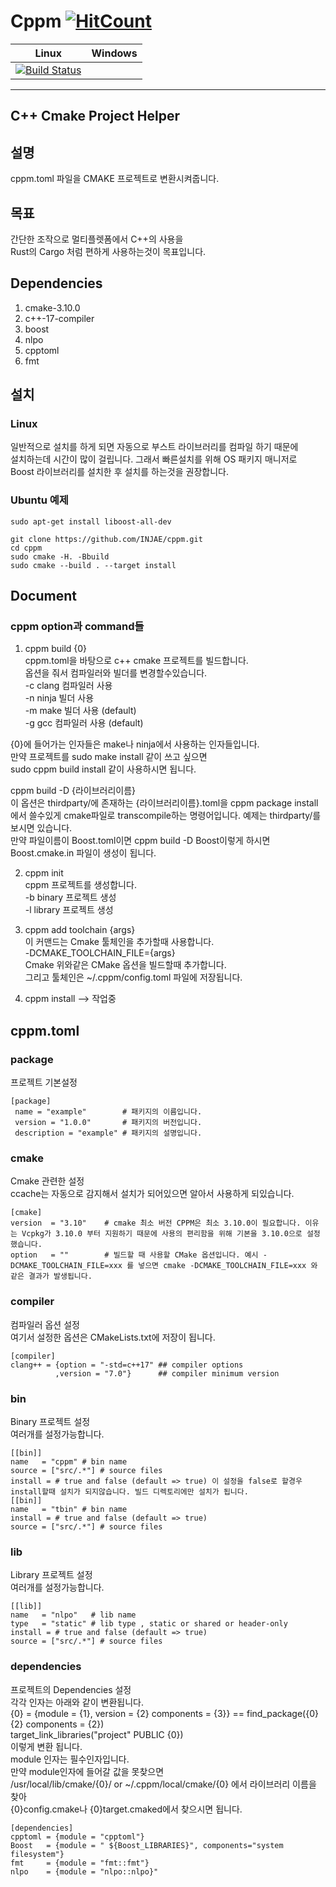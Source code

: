 Cppm 
[![HitCount](http://hits.dwyl.io/injae/injae/cppm.svg)](http://hits.dwyl.io/injae/injae/cppm)
========
|Linux|Windows|
|-----|-------|
|[![Build Status](https://travis-ci.com/injae/cppm.svg?branch=master)](https://travis-ci.com/injae/cppm)||
-------------------------------------
 C++ Cmake Project Helper
-------------------------------------
## 설명
cppm.toml 파일을 CMAKE 프로젝트로 변환시켜줍니다.

## 목표
간단한 조작으로 멀티플렛폼에서 C++의 사용을  
Rust의 Cargo 처럼 편하게 사용하는것이 목표입니다.  

## Dependencies
1. cmake-3.10.0
2. c++-17-compiler
3. boost
4. nlpo
5. cpptoml
6. fmt

## 설치
### Linux
일반적으로 설치를 하게 되면 자동으로 부스트 라이브러리를 컴파일 하기 때문에  
설치하는데 시간이 많이 걸립니다. 그래서 빠른설치를 위해 OS 패키지 매니저로  
Boost 라이브러리를 설치한 후 설치를 하는것을 권장합니다.  
### Ubuntu 예제
```
sudo apt-get install liboost-all-dev
```

```
git clone https://github.com/INJAE/cppm.git
cd cppm
sudo cmake -H. -Bbuild
sudo cmake --build . --target install
```


## Document
### cppm option과 command들
1. cppm build {0}  
cppm.toml을 바탕으로 c++ cmake 프로젝트를 빌드합니다.  
옵션을 줘서 컴파일러와 빌더를 변경할수있습니다.  
-c clang 컴파일러 사용  
-n ninja 빌더 사용  
-m make 빌더 사용 (default)  
-g gcc 컴파일러 사용 (default)  

{0}에 들어가는 인자들은 make나 ninja에서 사용하는 인자들입니다.  
만약 프로젝트를 sudo make install 같이 쓰고 싶으면   
sudo cppm build install 같이 사용하시면 됩니다.  

cppm build -D {라이브러리이름}  
 이 옵션은 thirdparty/에 존재하는 {라이브러리이름}.toml을 cppm package install에서 쓸수있게 cmake파일로 transcompile하는 명령어입니다. 예제는 thirdparty/를 보시면 있습니다.   
만약 파일이름이 Boost.toml이면 cppm build -D Boost이렇게 하시면 Boost.cmake.in 파일이 생성이 됩니다.  

2. cppm init  
cppm 프로젝트를 생성합니다.  
   -b binary 프로젝트 생성  
   -l library 프로젝트 생성  

3. cppm add toolchain {args}  
이 커맨드는 Cmake 툴체인을 추가할때 사용합니다.  
-DCMAKE_TOOLCHAIN_FILE={args}  
Cmake 위와같은 CMake 옵션을 빌드할때 추가합니다.  
그리고 툴체인은 ~/.cppm/config.toml 파일에 저장됩니다.

4. cppm install --> 작업중

## cppm.toml
### package
프로젝트 기본설정
```
[package]
 name = "example"        # 패키지의 이름입니다.
 version = "1.0.0"       # 패키지의 버전입니다.
 description = "example" # 패키지의 설명입니다.
 ```

### cmake
Cmake 관련한 설정  
ccache는 자동으로 감지해서 설치가 되어있으면 알아서 사용하게 되있습니다.
```
[cmake]
version  = "3.10"    # cmake 최소 버전 CPPM은 최소 3.10.0이 필요합니다. 이유는 Vcpkg가 3.10.0 부터 지원하기 때문에 사용의 편리함을 위해 기본을 3.10.0으로 설정했습니다.
option   = ""        # 빌드할 때 사용할 CMake 옵션입니다. 예시 -DCMAKE_TOOLCHAIN_FILE=xxx 를 넣으면 cmake -DCMAKE_TOOLCHAIN_FILE=xxx 와 같은 결과가 발생됩니다.
```

### compiler
컴파일러 옵션 설정  
여기서 설정한 옵션은 CMakeLists.txt에 저장이 됩니다.
```
[compiler]
clang++ = {option = "-std=c++17" ## compiler options
          ,version = "7.0"}      ## compiler minimum version
```
### bin
Binary 프로젝트 설정  
여러개를 설정가능합니다.
```
[[bin]]
name   = "cppm" # bin name
source = ["src/.*"] # source files
install = # true and false (default => true) 이 설정을 false로 할경우 install할때 설치가 되지않습니다. 빌드 디렉토리에만 설치가 됩니다.
[[bin]]
name   = "tbin" # bin name
install = # true and false (default => true)
source = ["src/.*"] # source files
```

### lib
Library 프로젝트 설정  
여러개를 설정가능합니다.
```
[[lib]]
name   = "nlpo"   # lib name
type   = "static" # lib type , static or shared or header-only
install = # true and false (default => true)
source = ["src/.*"] # source files 
```
### dependencies
프로젝트의 Dependencies 설정  
각각 인자는 아래와 같이 변환됩니다.  
{0} = {module = {1}, version = {2} components = {3}} == find_package({0} {2} components = {2})  
target_link_libraries("project" PUBLIC {0})  
이렇게 변환 됩니다.  
module 인자는 필수인자입니다.  
만약 module인자에 들어갈 값을 못찾으면  
/usr/local/lib/cmake/{0}/ or ~/.cppm/local/cmake/{0} 에서 라이브러리 이름을 찾아   
{0}config.cmake나 {0}target.cmaked에서 찾으시면 됩니다.  
```
[dependencies]
cpptoml = {module = "cpptoml"}
Boost   = {module = " ${Boost_LIBRARIES}", components="system filesystem"}
fmt     = {module = "fmt::fmt"}
nlpo    = {module = "nlpo::nlpo}"
```

